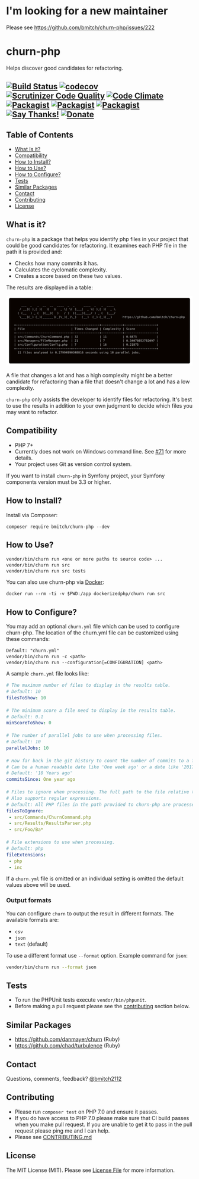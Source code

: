 # I'm looking for a new maintainer
Please see https://github.com/bmitch/churn-php/issues/222

# churn-php
Helps discover good candidates for refactoring.

[![Build Status](https://travis-ci.org/bmitch/churn-php.svg?branch=master)](https://travis-ci.org/bmitch/churn-php) [![codecov](https://codecov.io/gh/bmitch/churn-php/branch/master/graph/badge.svg)](https://codecov.io/gh/bmitch/churn-php) [![Scrutinizer Code Quality](https://scrutinizer-ci.com/g/bmitch/churn-php/badges/quality-score.png?b=master)](https://scrutinizer-ci.com/g/bmitch/churn-php/?branch=master) [![Code Climate](https://codeclimate.com/github/bmitch/churn-php/badges/gpa.svg)](https://codeclimate.com/github/bmitch/churn-php) [![Packagist](https://img.shields.io/packagist/v/bmitch/churn-php.svg)]() [![Packagist](https://img.shields.io/packagist/dt/bmitch/churn-php.svg)]() [![Packagist](https://img.shields.io/packagist/l/bmitch/churn-php.svg)]()
[![Say Thanks!](https://img.shields.io/badge/Say%20Thanks-!-1EAEDB.svg)](https://saythanks.io/to/bmitch)
[![Donate](https://img.shields.io/badge/Donate-PayPal-green.svg)](https://paypal.me/bmitch2112)
----------

## Table of Contents
* [What Is it?](#what-is-it)
* [Compatibility](#compatibility)
* [How to Install?](#how-to-install)
* [How to Use?](#how-to-use)
* [How to Configure?](#how-to-configure)
* [Tests](#tests)
* [Similar Packages](#similar-packages)
* [Contact](#contact)
* [Contributing](#contributing)
* [License](#license)

## What is it? ##
`churn-php` is a package that helps you identify php files in your project that could be good candidates for refactoring. It examines each PHP file in the path it is provided and:
* Checks how many commits it has.
* Calculates the cyclomatic complexity.
* Creates a score based on these two values.

The results are displayed in a table:

![](img/output.png)

A file that changes a lot and has a high complexity might be a better candidate for refactoring than a file that doesn't change a lot and has a low complexity.

`churn-php` only assists the developer to identify files for refactoring. It's best to use the results in addition to your own judgment to decide which files you may want to refactor.

## Compatibility ##
* PHP 7+
* Currently does not work on Windows command line. See [#71](https://github.com/bmitch/churn-php/issues/71) for more details.
* Your project uses Git as version control system.

If you want to install `churn-php` in Symfony project, your Symfony components version must be 3.3 or higher.

## How to Install? ##
Install via Composer:
```
composer require bmitch/churn-php --dev
```

## How to Use? ##
```
vendor/bin/churn run <one or more paths to source code> ...
vendor/bin/churn run src
vendor/bin/churn run src tests
```

You can also use churn-php via [Docker](https://www.docker.com/what-docker):

```
docker run --rm -ti -v $PWD:/app dockerizedphp/churn run src
```

## How to Configure?
You may add an optional `churn.yml` file which can be used to configure churn-php. The location of the churn.yml file can be customized using these commands:

```
Default: "churn.yml" 
vendor/bin/churn run -c <path>
vendor/bin/churn run --configuration[=CONFIGURATION] <path>
```
A sample `churn.yml` file looks like:

```yml
# The maximum number of files to display in the results table.
# Default: 10
filesToShow: 10

# The minimum score a file need to display in the results table.
# Default: 0.1
minScoreToShow: 0

# The number of parallel jobs to use when processing files.
# Default: 10
parallelJobs: 10

# How far back in the git history to count the number of commits to a file
# Can be a human readable date like 'One week ago' or a date like '2017-07-12'
# Default: '10 Years ago'
commitsSince: One year ago

# Files to ignore when processing. The full path to the file relative to the root of your project is required.
# Also supports regular expressions.
# Default: All PHP files in the path provided to churn-php are processed.
filesToIgnore:
 - src/Commands/ChurnCommand.php
 - src/Results/ResultsParser.php
 - src/Foo/Ba*

# File extensions to use when processing.
# Default: php
fileExtensions:
 - php
 - inc
 ```

If a `churn.yml` file is omitted or an individual setting is omitted the default values above will be used.

### Output formats

You can configure `churn` to output the result in different formats. The available formats are:

* `csv`
* `json`
* `text` (default)

To use a different format use `--format` option. Example command for `json`: 

```bash
vendor/bin/churn run --format json
```

## Tests
* To run the PHPUnit tests execute `vendor/bin/phpunit`.
* Before making a pull request please see the [contributing](#contributing) section below.

## Similar Packages
* https://github.com/danmayer/churn (Ruby)
* https://github.com/chad/turbulence (Ruby)

## Contact ##
Questions, comments, feedback? [@bmitch2112](https://twitter.com/bmitch2112)

## Contributing ##
* Please run `composer test` on PHP 7.0 and ensure it passes.
* If you do have access to PHP 7.0 please make sure that CI build passes when you make pull request. If you are unable to get it to pass in the pull request please ping me and I can help.
* Please see [CONTRIBUTING.md](CONTRIBUTING.md)

## License ##
The MIT License (MIT). Please see [License File](LICENSE.md) for more information.
